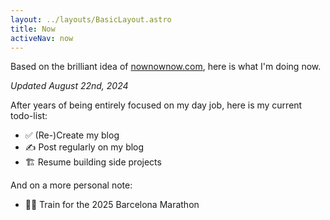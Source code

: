 ```yaml
---
layout: ../layouts/BasicLayout.astro
title: Now
activeNav: now
---
```

Based on the brilliant idea of <a href="https://nownownow.com/">nownownow.com</a>, here is what I'm doing now.

_Updated August 22nd, 2024_

After years of being entirely focused on my day job, here is my current todo-list:

- ✅ (Re-)Create my blog
- ✍️ Post regularly on my blog
- 🏗️ Resume building side projects

And on a more personal note:

- 🏃‍♂️ Train for the 2025 Barcelona Marathon

